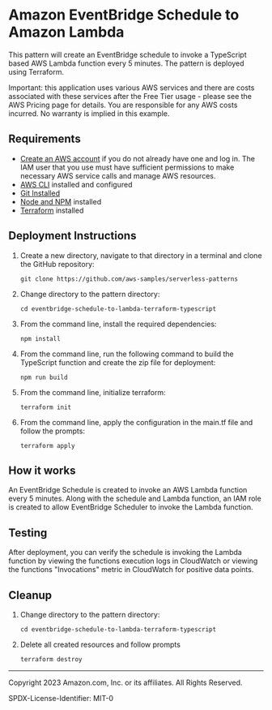 # Amazon EventBridge Schedule to Amazon Lambda


This pattern will create an EventBridge schedule to invoke a TypeScript based AWS Lambda function every 5 minutes. The pattern is deployed using Terraform.

Important: this application uses various AWS services and there are costs associated with these services after the Free Tier usage - please see the AWS Pricing page for details. You are responsible for any AWS costs incurred. No warranty is implied in this example.

## Requirements

* [Create an AWS account](https://portal.aws.amazon.com/gp/aws/developer/registration/index.html) if you do not already have one
  and log in. The IAM user that you use must have sufficient permissions to make necessary AWS service calls and manage AWS
  resources.
* [AWS CLI](https://docs.aws.amazon.com/cli/latest/userguide/install-cliv2.html) installed and configured
* [Git Installed](https://git-scm.com/book/en/v2/Getting-Started-Installing-Git)
* [Node and NPM](https://nodejs.org/en/download/) installed
* [Terraform](https://learn.hashicorp.com/tutorials/terraform/install-cli?in=terraform/aws-get-started) installed

## Deployment Instructions

1. Create a new directory, navigate to that directory in a terminal and clone the GitHub repository:
    ``` 
    git clone https://github.com/aws-samples/serverless-patterns
    ```
1. Change directory to the pattern directory:
    ```
    cd eventbridge-schedule-to-lambda-terraform-typescript
    ```
1. From the command line, install the required dependencies:
    ```
    npm install 
    ```
1. From the command line, run the following command to build the TypeScript function and create the zip file for deployment:
    ```
    npm run build
    ```
1. From the command line, initialize terraform:
    ```
    terraform init
    ```
1. From the command line, apply the configuration in the main.tf file and follow the prompts:
    ```
    terraform apply
    ```

## How it works

An EventBridge Schedule is created to invoke an AWS Lambda function every 5 minutes. Along with the schedule and Lambda function, an IAM role is created to allow EventBridge Scheduler to invoke the Lambda function.  

## Testing

After deployment, you can verify the schedule is invoking the Lambda function by viewing the functions execution logs in CloudWatch or viewing the functions "Invocations" metric in CloudWatch for positive data points.

## Cleanup
 
1. Change directory to the pattern directory:
    ```
    cd eventbridge-schedule-to-lambda-terraform-typescript
    ```
1. Delete all created resources and follow prompts
    ```bash
    terraform destroy
    ```
----
Copyright 2023 Amazon.com, Inc. or its affiliates. All Rights Reserved.

SPDX-License-Identifier: MIT-0
